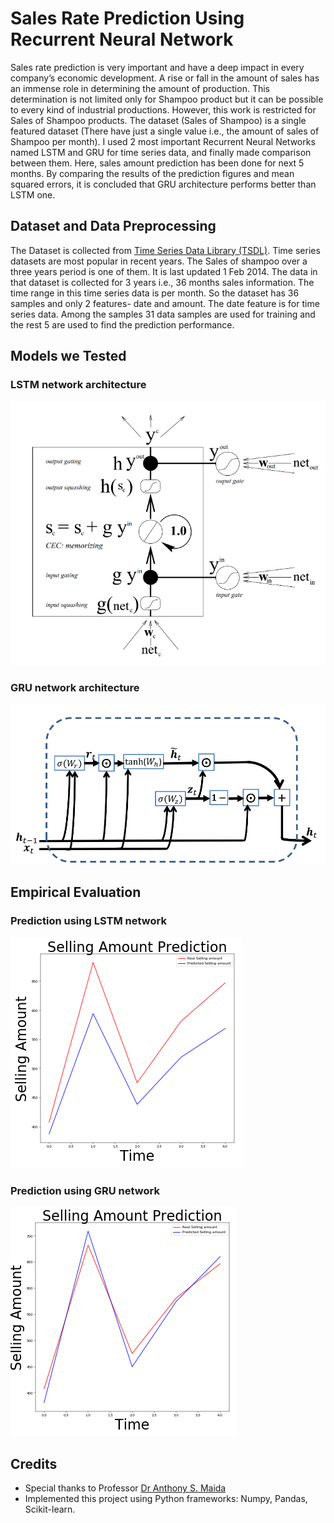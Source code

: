 # Sales Rate Prediction Using Recurrent Neural Network

Sales rate prediction is very important and have a deep impact in every company’s economic development. A rise or fall in the amount of sales has an 
immense role in determining the amount of production. This determination is not limited only for Shampoo product but it can be possible to every kind of 
industrial productions. However, this work is restricted for Sales of Shampoo products. The dataset (Sales of Shampoo) is a single featured dataset 
(There have just a single value i.e., the amount of sales of Shampoo per month). I used 2 most important Recurrent Neural Networks named LSTM and GRU for 
time series data, and finally made comparison between them. Here, sales amount prediction has been done for next 5 months. By comparing the results of the prediction 
figures and mean squared errors, it is concluded that GRU architecture performs better than LSTM one.

##	Dataset and Data Preprocessing

The Dataset is collected from [Time Series Data Library (TSDL)](https://www.kaggle.com/datasets/dougcresswell/shampoo-sales-2001-2003). Time series datasets are most popular in recent years. The Sales of shampoo over a three years period is one of them. It is last updated 1 Feb 2014. The data in that dataset is collected for 3 years i.e., 36 months sales information. The time range in this time series data is per month. So the dataset has 36 samples and only 2 features- date and amount. The date feature is for time series data. Among the samples 31 data samples are used for training and the rest 5 are used to find the prediction performance. 

## Models we Tested

### LSTM network architecture

![LSTM network architecture](https://github.com/nazmul729/Deep_Learning_Project/blob/main/LSTM.png)

### GRU network architecture

![GRU network architecture](https://github.com/nazmul729/Deep_Learning_Project/blob/main/GRU.png)

## Empirical Evaluation

### Prediction using LSTM network

![LSTM_Prediction](https://github.com/nazmul729/Deep_Learning_Project/blob/main/LSTM_Prediction.png)

### Prediction using GRU network

![GRU_Prediction](https://github.com/nazmul729/Deep_Learning_Project/blob/main/GRU_Prediction.png)

## Credits

- Special thanks to Professor [Dr Anthony S. Maida](https://people.cmix.louisiana.edu/maida/)
- Implemented this project using Python frameworks: Numpy, Pandas, Scikit-learn.
